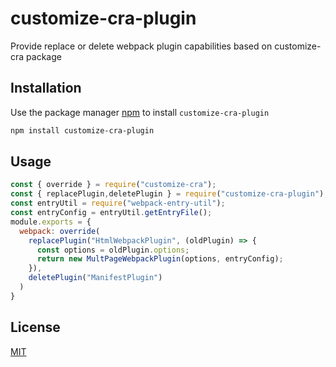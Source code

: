 # customize-cra-plugin

Provide replace or delete webpack plugin capabilities based on customize-cra package

## Installation

Use the package manager [npm](https://github.com/npm/cli) to install `customize-cra-plugin`

```bash
npm install customize-cra-plugin
```

## Usage

```js
const { override } = require("customize-cra");
const { replacePlugin,deletePlugin } = require("customize-cra-plugin");
const entryUtil = require("webpack-entry-util");
const entryConfig = entryUtil.getEntryFile();
module.exports = {
  webpack: override(
    replacePlugin("HtmlWebpackPlugin", (oldPlugin) => {
      const options = oldPlugin.options;
      return new MultPageWebpackPlugin(options, entryConfig);
    }),
    deletePlugin("ManifestPlugin")
  )
}
```

## License
[MIT](https://choosealicense.com/licenses/mit/)